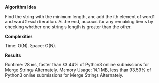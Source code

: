**Algorithm Idea**

Find the string with the minimum length, and 
add the ith element of word1 and word2 each iteration. At the end, account for any remaining 
items by checking whether one string's length is 
greater than the other. 

**Complexities**

Time: O(N).
Space: O(N).

**Results**

Runtime: 28 ms, faster than 83.44% of Python3 online submissions for Merge Strings Alternately.
Memory Usage: 14.1 MB, less than 93.59% of Python3 online submissions for Merge Strings Alternately.
